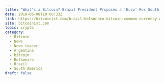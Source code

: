 ```yaml
---
title: "What’s a Bitcoin? Brazil President Proposes a ‘Euro’ For South America"
date: 2019-06-08T10:00:33Z
link: https://bitcoinist.com/brazil-bolsonaro-bitcoin-common-currency-argentina/?utm_medium=RSS&utm_source=hune
site: bitcoinist.com
topic: crypto
category:
  - Bitcoin
  - News
  - News teaser
  - Argentina
  - bitcoin
  - Bolsonaro
  - Brazil
  - South America
draft: false
---
```


